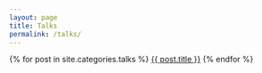```yaml
---
layout: page
title: Talks
permalink: /talks/
---
```

{% for post in site.categories.talks %}
  <a href="{{ post.url }}">{{ post.title }}</a>
{% endfor %}

